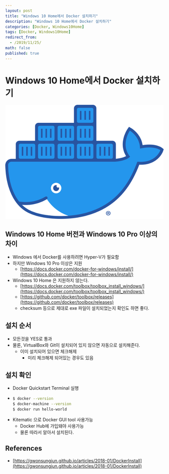 ```yaml
---
layout: post
title: "Windows 10 Home에서 Docker 설치하기"
description: "Windows 10 Home에서 Docker 설치하기"
categories: [Docker, Windows10Home]
tags: [Docker, Windows10Home]
redirect_from:
  - /2019/11/25/
math: false
published: true
---
```


# Windows 10 Home에서 Docker 설치하기

<img src="/assets/img/posts/logos/Moby-logo.png">

## Windows 10 Home 버전과 Windows 10 Pro 이상의 차이

- Windows 에서 Docker를 사용하려면 Hyper-V가 필요함
- 하지만 Windows 10 Pro 이상은 지원
  - [https://docs.docker.com/docker-for-windows/install/](https://docs.docker.com/docker-for-windows/install/)
- Windows 10 Home 은 지원하지 않는다.
  - [https://docs.docker.com/toolbox/toolbox_install_windows/](https://docs.docker.com/toolbox/toolbox_install_windows/)
  - [https://github.com/docker/toolbox/releases](https://github.com/docker/toolbox/releases)
  - checksum 등으로 제대로 exe 파일이 설치되었는지 확인도 하면 좋다.

## 설치 순서

- 모든것을 YES로 통과
- 물론, VirtualBox와 Git이 설치되어 있지 않으면 자동으로 설치해준다.
  - 이미 설치되어 있으면 체크해제
    - 미리 체크해제 되어있는 경우도 있음

## 설치 확인

- Docker Quickstart Terminal 실행
- ```sh
  $ docker --version
  $ docker-machine --version
  $ docker run hello-world
  ```
- Kitematic 으로 Docker GUI tool 사용가능
  - Docker Hub에 가입돼야 사용가능
  - 물론 따라서 알아서 설치된다.

## References

- [https://gwonsungjun.github.io/articles/2018-01/DockerInstall](https://gwonsungjun.github.io/articles/2018-01/DockerInstall)
